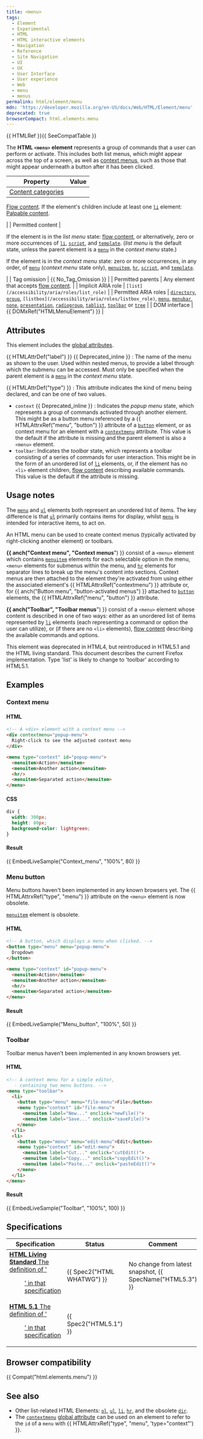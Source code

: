 ```yaml
---
title: <menu>
tags:
  - Element
  - Experimental
  - HTML
  - HTML interactive elements
  - Navigation
  - Reference
  - Site Navigation
  - UI
  - UX
  - User Interface
  - User experience
  - Web
  - menu
  - menus
permalink: html/element/menu
mdn: 'https://developer.mozilla.org/en-US/docs/Web/HTML/Element/menu'
deprecated: true
browserCompact: html.elements.menu
---
```

{{ HTMLRef }}{{ SeeCompatTable }}

The **HTML `<menu>` element** represents a group of commands that a user can perform or activate. This includes both list menus, which might appear across the top of a screen, as well as [context menus](/html/element/menu#context_menu), such as those that might appear underneath a button after it has been clicked.

| Property | Value |
| --- | --- |
| [Content categories](/html/content_categories) | 
[Flow content](/html/content_categories#flow_content). If the element's children include at least one [`li`](/html/element/li/) element: [Palpable content](/guide/html/content_categories#palpable_content).

 |
| Permitted content | 

If the element is in the _list menu_ state: [flow content](/html/content_categories#flow_content), or alternatively, zero or more occurrences of [`li`](/html/element/li/), [`script`](/html/element/script/), and [`template`](/html/element/template/). (_list menu_ is the default state, unless the parent element is a [`menu`](/html/element/menu/) in the _context menu_ state.)

If the element is in the _context menu_ state: zero or more occurrences, in any order, of [`menu`](/html/element/menu/) (_context menu_ state only), [`menuitem`](/html/element/menuitem/), [`hr`](/html/element/hr/), [`script`](/html/element/script/), and [`template`](/html/element/template/).

 |
| Tag omission | {{ No_Tag_Omission }} |
| Permitted parents | Any element that accepts [flow content](/html/content_categories#flow_content). |
| Implicit ARIA role | `[list](/accessibility/aria/roles/list_role)` |
| Permitted ARIA roles | [`directory`](https://w3c.github.io/aria/#directory), [`group`](https://w3c.github.io/aria/#group), `[listbox](/accessibility/aria/roles/listbox_role)`, [`menu`](https://w3c.github.io/aria/#menu), [`menubar`](https://w3c.github.io/aria/#menubar), [`none`](https://w3c.github.io/aria/#none), [`presentation`](https://w3c.github.io/aria/#presentation), [`radiogroup`](https://w3c.github.io/aria/#radiogroup), [`tablist`](https://w3c.github.io/aria/#tablist), [`toolbar`](https://w3c.github.io/aria/#toolbar) or [`tree`](https://w3c.github.io/aria/#tree) |
| DOM interface | {{ DOMxRef("HTMLMenuElement") }} |

## Attributes

This element includes the [global attributes](/html/global_attributes).

{{ HTMLAttrDef("label") }} {{ Deprecated_inline }}
: The name of the menu as shown to the user. Used within nested menus, to provide a label through which the submenu can be accessed. Must only be specified when the parent element is a [`menu`](/html/element/menu/) in the _context menu_ state.

{{ HTMLAttrDef("type") }}
: This attribute indicates the kind of menu being declared, and can be one of two values.

-   `context` {{ Deprecated_inline }} : Indicates the _popup menu_ state, which represents a group of commands activated through another element. This might be as a button menu referenced by a {{ HTMLAttrxRef("menu", "button") }} attribute of a [`button`](/html/element/button/) element, or as context menu for an element with a [`contextmenu`](/en-US/docs/HTML/Global_attributes#attr-contextmenu) attribute. This value is the default if the attribute is missing and the parent element is also a `<menu>` element.
-   `toolbar`: Indicates the _toolbar_ state, which represents a toolbar consisting of a series of commands for user interaction. This might be in the form of an unordered list of [`li`](/html/element/li/) elements, or, if the element has no `<li>` element children, [flow content](/html/content_categories#flow_content) describing available commands. This value is the default if the attribute is missing.

## Usage notes

The [`menu`](/html/element/menu/) and [`ul`](/html/element/ul/) elements both represent an unordered list of items. The key difference is that [`ul`](/html/element/ul/) primarily contains items for display, whilst [`menu`](/html/element/menu/) is intended for interactive items, to act on.

An HTML menu can be used to create context menus (typically activated by right-clicking another element) or toolbars.

**{{ anch("Context menu", "Context menus**") }} consist of a `<menu>` element which contains [`menuitem`](/html/element/menuitem/) elements for each selectable option in the menu, `<menu>` elements for submenus within the menu, and [`hr`](/html/element/hr/) elements for separator lines to break up the menu's content into sections. Context menus are then attached to the element they're activated from using either the associated element's {{ HTMLAttrxRef("contextmenu") }} attribute or, for {{ anch("Button menu", "button-activated menus") }} attached to [`button`](/html/element/button/) elements, the {{ HTMLAttrxRef("menu", "button") }} attribute.

**{{ anch("Toolbar", "Toolbar menus**") }} consist of a `<menu>` element whose content is described in one of two ways: either as an unordered list of items represented by [`li`](/html/element/li/) elements (each representing a command or option the user can utilize), or (if there are no `<li>` elements), [flow content](/html/content_categories#flow_content) describing the available commands and options.

This element was deprecated in HTML4, but reintroduced in HTML5.1 and the HTML living standard. This document describes the current Firefox implementation. Type 'list' is likely to change to 'toolbar' according to HTML5.1.

## Examples

### Context menu



#### HTML

```html
<!-- A <div> element with a context menu -->
<div contextmenu="popup-menu">
  Right-click to see the adjusted context menu
</div>

<menu type="context" id="popup-menu">
  <menuitem>Action</menuitem>
  <menuitem>Another action</menuitem>
  <hr/>
  <menuitem>Separated action</menuitem>
</menu>

```

#### CSS

```css
div {
  width: 300px;
  height: 80px;
  background-color: lightgreen;
}

```

#### Result

{{ EmbedLiveSample("Context_menu", "100%", 80) }}

### Menu button

Menu buttons haven't been implemented in any known browsers yet. The {{ HTMLAttrxRef("type", "menu") }} attribute on the `<menu>` element is now obsolete.

[`menuitem`](/html/element/menuitem/) element is obsolete.

#### HTML

```html
<!-- A button, which displays a menu when clicked. -->
<button type="menu" menu="popup-menu">
  Dropdown
</button>

<menu type="context" id="popup-menu">
  <menuitem>Action</menuitem>
  <menuitem>Another action</menuitem>
  <hr/>
  <menuitem>Separated action</menuitem>
</menu>

```

#### Result

{{ EmbedLiveSample("Menu_button", "100%", 50) }}

### Toolbar

Toolbar menus haven't been implemented in any known browsers yet.

#### HTML

```html
<!-- A context menu for a simple editor,
   - containing two menu buttons. -->
<menu type="toolbar">
  <li>
    <button type="menu" menu="file-menu">File</button>
    <menu type="context" id="file-menu">
      <menuitem label="New..." onclick="newFile()">
      <menuitem label="Save..." onclick="saveFile()">
    </menu>
  </li>
  <li>
    <button type="menu" menu="edit-menu">Edit</button>
    <menu type="context" id="edit-menu">
      <menuitem label="Cut..." onclick="cutEdit()">
      <menuitem label="Copy..." onclick="copyEdit()">
      <menuitem label="Paste..." onclick="pasteEdit()">
    </menu>
  </li>
</menu>

```

#### Result

{{ EmbedLiveSample("Toolbar", "100%", 100) }}

## Specifications

| Specification | Status | Comment |
| --- | --- | --- |
| [**HTML Living Standard** The definition of '<menu>' in that specification](https://html.spec.whatwg.org/multipage/grouping-content.html#the-menu-element) | {{ Spec2("HTML WHATWG") }} | No change from latest snapshot, {{ SpecName("HTML5.3") }} |
| [**HTML 5.1** The definition of '<menu>' in that specification](https://www.w3.org/TR/html51/interactive-elements.html#the-menu-element) | {{ Spec2("HTML5.1") }} |  |

## Browser compatibility

{{ Compat("html.elements.menu") }}

## See also

-   Other list-related HTML Elements: [`ol`](/html/element/ol/), [`ul`](/html/element/ul/), [`li`](/html/element/li/), [`hr`](/html/element/hr/), and the obsolete [`dir`](/html/element/dir/).
-   The [`contextmenu`](/html/global_attributes#attr-contextmenu) [global attribute](/html/global_attributes) can be used on an element to refer to the `id` of a `menu` with {{ HTMLAttrxRef("type", "menu", 'type="context"') }}.